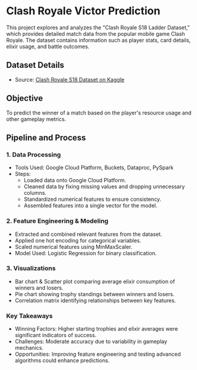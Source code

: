 # Clash Royale Victor Prediction 

This project explores and analyzes the "Clash Royale S18 Ladder Dataset," which provides detailed match data from the popular mobile game Clash Royale. The dataset contains information such as player stats, card details, elixir usage, and battle outcomes. 

## Dataset Details
- Source: [Clash Royale S18 Dataset on Kaggle](https://www.kaggle.com/datasets/bwandowando/clash-royale-season-18-dec-0320-dataset?resource=download) 

## Objective
To predict the winner of a match based on the player's resource usage and other gameplay metrics.

## Pipeline and Process
### 1. Data Processing
- Tools Used: Google Cloud Platform, Buckets, Dataproc, PySpark 
- Steps:
  - Loaded data onto Google Cloud Platform.
  - Cleaned data by fixing missing values and dropping unnecessary columns.
  - Standardized numerical features to ensure consistency.
  - Assembled features into a single vector for the model.

### 2. Feature Engineering & Modeling
   - Extracted and combined relevant features from the dataset.
   - Applied one hot encoding for categorical variables.
   - Scaled numerical features using MinMaxScaler.
   - Model Used: Logistic Regression for binary classification.
   
### 3. Visualizations
- Bar chart & Scatter plot comparing average elixir consumption of winners and losers.
- Pie chart showing trophy standings between winners and losers.
- Correlation matrix identifying relationships between key features.

### Key Takeaways
- Winning Factors: Higher starting trophies and elixir averages were significant indicators of success.
- Challenges: Moderate accuracy due to variability in gameplay mechanics.
- Opportunities: Improving feature engineering and testing advanced algorithms could enhance predictions.
